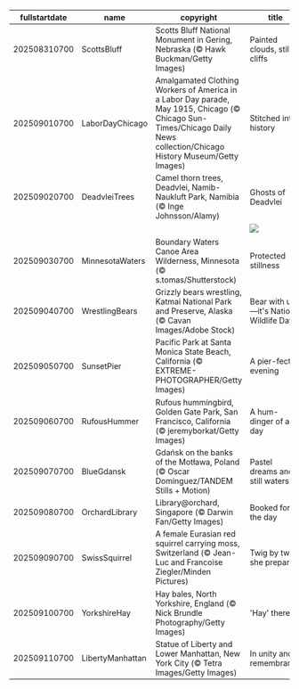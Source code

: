 |fullstartdate|name|copyright|title|image|
|--|--|--|--|--|
202508310700|ScottsBluff|Scotts Bluff National Monument in Gering, Nebraska (© Hawk Buckman/Getty Images)|Painted clouds, still cliffs|![](/en-US/2025/09/202508310700ScottsBluff.jpg)|
202509010700|LaborDayChicago|Amalgamated Clothing Workers of America in a Labor Day parade, May 1915, Chicago (© Chicago Sun-Times/Chicago Daily News collection/Chicago History Museum/Getty Images)|Stitched into history|![](/en-US/2025/09/202509010700LaborDayChicago.jpg)|
202509020700|DeadvleiTrees|Camel thorn trees, Deadvlei, Namib-Naukluft Park, Namibia (© Inge Johnsson/Alamy)|Ghosts of Deadvlei|![](/en-US/2025/09/202509020700DeadvleiTrees.jpg)|
||||![](/en-US/2025/09/.jpg)|
202509030700|MinnesotaWaters|Boundary Waters Canoe Area Wilderness, Minnesota (© s.tomas/Shutterstock)|Protected stillness|![](/en-US/2025/09/202509030700MinnesotaWaters.jpg)|
202509040700|WrestlingBears|Grizzly bears wrestling, Katmai National Park and Preserve, Alaska (© Cavan Images/Adobe Stock)|Bear with us—it's National Wildlife Day|![](/en-US/2025/09/202509040700WrestlingBears.jpg)|
202509050700|SunsetPier|Pacific Park at Santa Monica State Beach, California (© EXTREME-PHOTOGRAPHER/Getty Images)|A pier-fect evening|![](/en-US/2025/09/202509050700SunsetPier.jpg)|
202509060700|RufousHummer|Rufous hummingbird, Golden Gate Park, San Francisco, California (© jeremyborkat/Getty Images)|A hum-dinger of a day|![](/en-US/2025/09/202509060700RufousHummer.jpg)|
202509070700|BlueGdansk|Gdańsk on the banks of the Motława, Poland (© Oscar Dominguez/TANDEM Stills + Motion)|Pastel dreams and still waters|![](/en-US/2025/09/202509070700BlueGdansk.jpg)|
202509080700|OrchardLibrary|Library@orchard, Singapore (© Darwin Fan/Getty Images)|Booked for the day|![](/en-US/2025/09/202509080700OrchardLibrary.jpg)|
202509090700|SwissSquirrel|A female Eurasian red squirrel carrying moss, Switzerland (© Jean-Luc and Francoise Ziegler/Minden Pictures)|Twig by twig, she prepares|![](/en-US/2025/09/202509090700SwissSquirrel.jpg)|
202509100700|YorkshireHay|Hay bales, North Yorkshire, England (© Nick Brundle Photography/Getty Images)|'Hay' there!|![](/en-US/2025/09/202509100700YorkshireHay.jpg)|
202509110700|LibertyManhattan|Statue of Liberty and Lower Manhattan, New York City (© Tetra Images/Getty Images)|In unity and remembrance|![](/en-US/2025/09/202509110700LibertyManhattan.jpg)|

